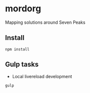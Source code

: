 # mordorg
Mapping solutions around Seven Peaks

## Install
```
npm install
```

## Gulp tasks

* Local livereload development
```
gulp
```
